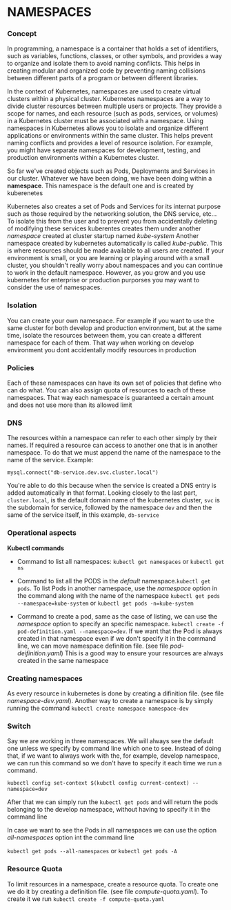 # NAMESPACES

### Concept

In programming, a namespace is a container that holds a set of identifiers, such as variables, functions, classes, or other symbols, and provides a way to organize and isolate them to avoid naming conflicts. This helps in creating modular and organized code by preventing naming collisions between different parts of a program or between different libraries.

In the context of Kubernetes, namespaces are used to create virtual clusters within a physical cluster. Kubernetes namespaces are a way to divide cluster resources between multiple users or projects. They provide a scope for names, and each resource (such as pods, services, or volumes) in a Kubernetes cluster must be associated with a namespace.
Using namespaces in Kubernetes allows you to isolate and organize different applications or environments within the same cluster. This helps prevent naming conflicts and provides a level of resource isolation. For example, you might have separate namespaces for development, testing, and production environments within a Kubernetes cluster.

So far we've created objects such as Pods, Deployments and Services in our cluster. Whatever we have been doing, we have been doing within a **namespace**. This namespace is the default one and is created by kuberenetes

Kubernetes also creates a set of Pods and Services for its internat purpose such as those required by the networking solution, the DNS service, etc... To isolate this from the user and to prevent you from accidentally deleting of modifying these services kuberentes creates them under another _namespace_ created at cluster startup named _kube-system_
Another namespace created by kubernetes automatically is called _kube-public_. This is where resources should be made available to all users are created. If your environment is small, or you are learning or playing around with a small cluster, you shouldn't really worry about namespaces and you can continue to work in the default namespace. However, as you grow and you use kubernetes for enterprise or production purporses you may want to consider the use of namespaces.

### Isolation

You can create your own namespace. For example if you want to use the same cluster for both develop and production environment, but at the same time, isolate the resources between them, you can create a different namespace for each of them. That way when working on develop environment you dont accidentally modify resources in production

### Policies

Each of these namespaces can have its own set of policies that define who can do what. You can also assign quota of resources to each of these namespaces. That way each namespace is guaranteed a certain amount and does not use more than its allowed limit

### DNS

The resources within a namespace can refer to each other simply by their names. If required a resource can access to another one that is in another namespace. To do that we must append the name of the namespace to the name of the service. Example:

`mysql.connect("db-service.dev.svc.cluster.local")`

You're able to do this because when the service is created a DNS entry is added automatically in that format. Looking closely to the last part, `cluster.local`, is the default domain name of the kubernetes cluster, `svc` is the subdomain for service, followed by the namespace `dev` and then the same of the service itself, in this example, `db-service`

### Operational aspects

**Kubectl commands**

- Command to list all namespaces: `kubectl get namespaces` or `kubectl get ns`

- Command to list all the PODS in the _default_ namespace.`kubectl get pods`. To list Pods in another namespace, use the _namespace_ option in the command along with the name of the namespace `kubectl get pods --namespace=kube-system` or `kubectl get pods -n=kube-system`

- Command to create a pod, same as the case of listing, we can use the _namespace_ option to specify an specific namespace. `kubectl create -f pod-definition.yaml --namespace=dev`. If we want that the Pod is always created in that namespace even if we don't specify it in the command line, we can move namespace definition file. (see file _pod-deifinition.yaml_)
  This is a good way to ensure your resources are always created in the same namespace

### Creating namespaces

As every resource in kubernetes is done by creating a difinition file. (see file _namespace-dev.yaml_).
Another way to create a namespace is by simply running the command `kubectl create namespace namespace-dev`

### Switch

Say we are working in three namespaces. We will always see the default one unless we specify by command line which one to see. Instead of doing that, if we want to always work with the, for example, develop namespace, we can run this command so we don't have to specify it each time we run a command.

`kubectl config set-context $(kubctl config current-context) --namespace=dev`

After that we can simply run the `kubectl get pods` and will return the pods belonging to the develop namespace, without having to specify it in the command line

In case we want to see the Pods in all namespaces we can use the option _all-namespaces_ option int the command line

`kubectl get pods --all-namespaces` or `kubectl get pods -A`

### Resource Quota

To limit resources in a namespace, create a resource quota. To create one we do it by creating a definition file. (see file _compute-quota.yaml_). To create it we run `kubectl create -f compute-quota.yaml`
